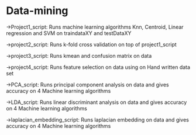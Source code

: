 # Data-mining
->Project1_script: Runs machine learning algorithms Knn, Centroid, Linear regression and SVM on traindataXY and testDataXY

->project2_script: Runs k-fold cross validation on top of project1_script

->project3_script: Runs kmean and confusion matrix on data

->project4_script: Runs feature selection on data using on Hand written data set

->PCA_script: Runs principal component analysis on data and gives accuracy on 4 Machine learning algorithms

->LDA_script: Runs linear discriminant analysis on data and gives accuracy on 4 Machine learning algorithms

->laplacian_embedding_script: Runs laplacian embedding on data and gives accuracy on 4 Machine learning algorithms
